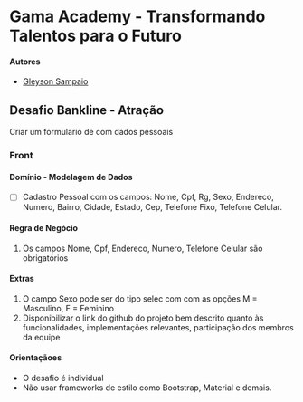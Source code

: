 # Gama Academy - Transformando Talentos para o Futuro

#### Autores
- [Gleyson Sampaio](https://github.com/gleyson-gama)

## Desafio Bankline - Atração
Criar um formulario de com dados pessoais

### Front

#### Domínio - Modelagem de Dados

- [ ] Cadastro Pessoal com os campos: Nome, Cpf, Rg, Sexo, Endereco, Numero, Bairro, Cidade, Estado, Cep, Telefone Fixo, Telefone Celular.

#### Regra de Negócio

1. Os campos Nome, Cpf, Endereco, Numero, Telefone Celular são obrigatórios

#### Extras
1. O campo Sexo pode ser do tipo selec com com as opções M = Masculino, F = Feminino
1. Disponibilizar o link do github do projeto bem descrito quanto às funcionalidades, implementações relevantes, participação dos membros da equipe

#### Orientaçãoes
* O desafio é individual
* Não usar frameworks de estilo como Bootstrap, Material e demais.
 

